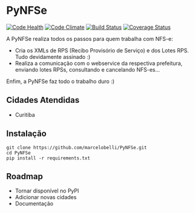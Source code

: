 # PyNFSe
[![Code Health](https://landscape.io/github/marcelobelli/PyNFSe/master/landscape.svg?style=flat)](https://landscape.io/github/marcelobelli/PyNFSe/master)
[![Code Climate](https://codeclimate.com/github/marcelobelli/PyNFSe/badges/gpa.svg)](https://codeclimate.com/github/marcelobelli/PyNFSe)
[![Build Status](https://travis-ci.org/marcelobelli/PyNFSe.svg?branch=master)](https://travis-ci.org/marcelobelli/PyNFSe)
[![Coverage Status](https://coveralls.io/repos/github/marcelobelli/PyNFSe/badge.svg?branch=master)](https://coveralls.io/github/marcelobelli/PyNFSe?branch=master)

A PyNFSe realiza todos os passos para quem trabalha com NFS-e:
* Cria os XMLs de RPS (Recibo Provisório de Serviço) e dos Lotes RPS. Tudo devidamente assinado :)
* Realiza a comunicação com o webservice da respectiva prefeitura, enviando lotes RPSs, consultando e cancelando NFS-es...

Enfim, a PyNFSe faz todo o trabalho duro :)

## Cidades Atendidas

* Curitiba

## Instalação 

```console
git clone https://github.com/marcelobelli/PyNFSe.git
cd PyNFSe
pip install -r requirements.txt
```

## Roadmap

* Tornar disponível no PyPI
* Adicionar novas cidades
* Documentação